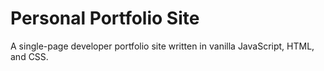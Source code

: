 # Personal Portfolio Site

A single-page developer portfolio site written in vanilla JavaScript, HTML, and CSS.
